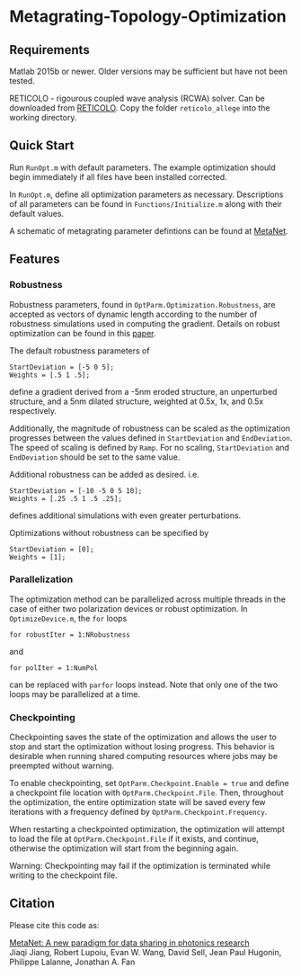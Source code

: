 # Metagrating-Topology-Optimization

## Requirements
Matlab 2015b or newer. Older versions may be sufficient but have not been tested.

RETICOLO - rigourous coupled wave analysis (RCWA) solver. Can be downloaded from [RETICOLO](https://www.lp2n.institutoptique.fr/equipes-de-recherche-du-lp2n/light-complex-nanostructures). Copy the folder `reticolo_allege` into the working directory.

## Quick Start
Run `RunOpt.m` with default parameters. The example optimization should begin immediately if all files have been installed corrected.

In `RunOpt.m`, define all optimization parameters as necessary. Descriptions of all parameters can be found in `Functions/Initialize.m` along with their default values.

A schematic of metagrating parameter defintions can be found at [MetaNet](http://metanet.stanford.edu/search/dielectric-metagratings/info/).

## Features
### Robustness
Robustness parameters, found in `OptParm.Optimization.Robustness`, are accepted as vectors of dynamic length according to the number of robustness simulations used in computing the gradient. Details on robust optimization can be found in this [paper](https://fanlab.stanford.edu/wp-content/papercite-data/pdf/wang2019robust.pdf).

The default robustness parameters of 
```
StartDeviation = [-5 0 5];
Weights = [.5 1 .5];
```
define a gradient derived from a -5nm eroded structure, an unperturbed structure, and a 5nm dilated structure, weighted at 0.5x, 1x, and 0.5x respectively.

Additionally, the magnitude of robustness can be scaled as the optimization progresses between the values defined in `StartDeviation` and `EndDeviation`. The speed of scaling is defined by `Ramp`. For no scaling, `StartDeviation` and `EndDeviation` should be set to the same value.

Additional robustness can be added as desired. i.e.
```
StartDeviation = [-10 -5 0 5 10];
Weights = [.25 .5 1 .5 .25];
```
defines additional simulations with even greater perturbations.


Optimizations without robustness can be specified by
```
StartDeviation = [0];
Weights = [1];
```
### Parallelization
The optimization method can be parallelized across multiple threads in the case of either two polarization devices or robust optimization. In `OptimizeDevice.m`, the `for` loops
```
for robustIter = 1:NRobustness
```
and
```
for polIter = 1:NumPol  
```
can be replaced with `parfor` loops instead. Note that only one of the two loops may be parallelized at a time.
### Checkpointing
Checkpointing saves the state of the optimization and allows the user to stop and start the optimization without losing progress. This behavior is desirable when running shared computing resources where jobs may be preempted without warning.

To enable checkpointing, set `OptParm.Checkpoint.Enable = true` and define a checkpoint file location with `OptParm.Checkpoint.File`. Then, throughout the optimization, the entire optimization state will be saved every few iterations with a frequency defined by `OptParm.Checkpoint.Frequency`.

When restarting a checkpointed optimization, the optimization will attempt to load the file at `OptParm.Checkpoint.File` if it exists, and continue, otherwise the optimization will start from the beginning again.

Warning: Checkpointing may fail if the optimization is terminated while writing to the checkpoint file. 

## Citation
Please cite this code as:

[MetaNet: A new paradigm for data sharing in photonics research<br>](https://arxiv.org/abs/2002.03050)
Jiaqi Jiang, Robert Lupoiu, Evan W. Wang, David Sell, Jean Paul Hugonin, Philippe Lalanne, Jonathan A. Fan
